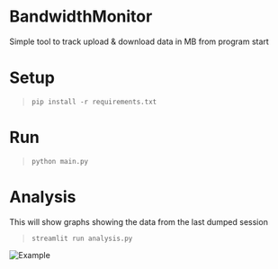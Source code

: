 # BandwidthMonitor
Simple tool to track upload & download data in MB from program start


# Setup
> `pip install -r requirements.txt`

# Run
> `python main.py`

# Analysis
This will show graphs showing the data from the last dumped session
> `streamlit run analysis.py`

![Example](https://infernum.sh/files/FCzjL9nyag.png)